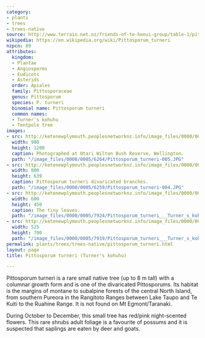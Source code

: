 ```yaml
---
category:
- plants
- trees
- trees-native
source: http://www.terrain.net.nz/friends-of-te-henui-group/table-1/pittosporum-turneri-turner-s-kohuhu.html
wikipedia: https://en.wikipedia.org/wiki/Pittosporum_turneri
nzpcn: 89
attributes:
  kingdom:
  - Plantae
  - Angiosperms
  - Eudicots
  - Asterids
  order: Apiales
  family: Pittosporaceae
  genus: Pittosporum
  species: P. turneri
  binomial name: Pittosporum turneri
  common names:
  - Turner's kohuhu
  - Tentpole tree
images:
- src: http://ketenewplymouth.peoplesnetworknz.info/image_files/0000/0005/6264/Pittosporum_turneri-005.JPG
  width: 900
  height: 1200
  caption: Photographed at Otari Wilton Bush Reserve, Wellington.
  path: "/image_files/0000/0005/6264/Pittosporum_turneri-005.JPG"
- src: http://ketenewplymouth.peoplesnetworknz.info/image_files/0000/0005/6259/Pittosporum_turneri-004.JPG
  width: 800
  height: 639
  caption: Pittosporum turneri divaricated branches.
  path: "/image_files/0000/0005/6259/Pittosporum_turneri-004.JPG"
- src: http://ketenewplymouth.peoplesnetworknz.info/image_files/0000/0005/7924/Pittosporum_turneri___Turner_s_kohuhu.JPG
  width: 600
  height: 450
  caption: The tiny leaves.
  path: "/image_files/0000/0005/7924/Pittosporum_turneri___Turner_s_kohuhu.JPG"
- src: http://ketenewplymouth.peoplesnetworknz.info/image_files/0000/0005/7919/Pittosporum_turneri___Turner_s_kohuhu-001.JPG
  width: 525
  height: 700
  path: "/image_files/0000/0005/7919/Pittosporum_turneri___Turner_s_kohuhu-001.JPG"
permalink: plants/trees/trees-native/pittosporum_turneri.html
layout: page
title: Pittosporum turneri (Turner's kohuhu)

---
```

Pittosporum turneri is a rare small native tree (up to 8 m tall) with a columnar growth form and is one of the divaricated Pittosporums. Its habitat is the margins of montane to subalpine forests of the central North Island, from southern Pureora in the Rangitoto Ranges between Lake Taupo and Te Kuiti to the Ruahine Range. It is not found on Mt Egmont/Taranaki.

During October to December, this small tree has red/pink night-scented flowers.
This rare shrubs adult foliage is a favourite of possums and it is suspected that saplings are eaten by deer and goats.
